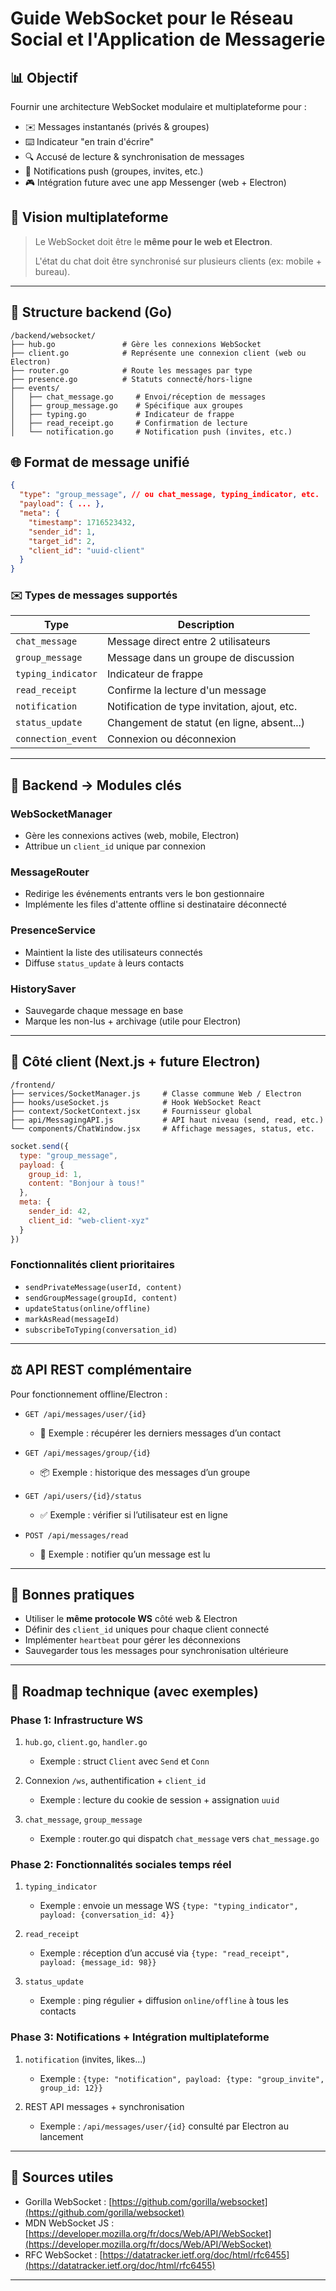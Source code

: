 # Guide WebSocket pour le Réseau Social et l'Application de Messagerie

## 📊 Objectif

Fournir une architecture WebSocket modulaire et multiplateforme pour :

* ✉️ Messages instantanés (privés & groupes)
* ⌨️ Indicateur "en train d'écrire"
* 🔍 Accusé de lecture & synchronisation de messages
* 📢 Notifications push (groupes, invites, etc.)
* 🎮 Intégration future avec une app Messenger (web + Electron)

## 🔄 Vision multiplateforme

> Le WebSocket doit être le **même pour le web et Electron**.
>
> L'état du chat doit être synchronisé sur plusieurs clients (ex: mobile + bureau).

---

## 📄 Structure backend (Go)

```
/backend/websocket/
├── hub.go               # Gère les connexions WebSocket
├── client.go            # Représente une connexion client (web ou Electron)
├── router.go            # Route les messages par type
├── presence.go          # Statuts connecté/hors-ligne
├── events/
│   ├── chat_message.go     # Envoi/réception de messages
│   ├── group_message.go    # Spécifique aux groupes
│   ├── typing.go           # Indicateur de frappe
│   ├── read_receipt.go     # Confirmation de lecture
│   └── notification.go     # Notification push (invites, etc.)
```

## 🌐 Format de message unifié

```json
{
  "type": "group_message", // ou chat_message, typing_indicator, etc.
  "payload": { ... },
  "meta": {
    "timestamp": 1716523432,
    "sender_id": 1,
    "target_id": 2,
    "client_id": "uuid-client"
  }
}
```

### ✉️ Types de messages supportés

| Type               | Description                                  |
| ------------------ | -------------------------------------------- |
| `chat_message`     | Message direct entre 2 utilisateurs          |
| `group_message`    | Message dans un groupe de discussion         |
| `typing_indicator` | Indicateur de frappe                         |
| `read_receipt`     | Confirme la lecture d'un message             |
| `notification`     | Notification de type invitation, ajout, etc. |
| `status_update`    | Changement de statut (en ligne, absent...)   |
| `connection_event` | Connexion ou déconnexion                     |

---

## 🚀 Backend → Modules clés

### WebSocketManager

* Gère les connexions actives (web, mobile, Electron)
* Attribue un `client_id` unique par connexion

### MessageRouter

* Redirige les événements entrants vers le bon gestionnaire
* Implémente les files d'attente offline si destinataire déconnecté

### PresenceService

* Maintient la liste des utilisateurs connectés
* Diffuse `status_update` à leurs contacts

### HistorySaver

* Sauvegarde chaque message en base
* Marque les non-lus + archivage (utile pour Electron)

---

## 📄 Côté client (Next.js + future Electron)

```
/frontend/
├── services/SocketManager.js     # Classe commune Web / Electron
├── hooks/useSocket.js            # Hook WebSocket React
├── context/SocketContext.jsx     # Fournisseur global
├── api/MessagingAPI.js           # API haut niveau (send, read, etc.)
└── components/ChatWindow.jsx     # Affichage messages, status, etc.
```

```js
socket.send({
  type: "group_message",
  payload: {
    group_id: 1,
    content: "Bonjour à tous!"
  },
  meta: {
    sender_id: 42,
    client_id: "web-client-xyz"
  }
})
```

### Fonctionnalités client prioritaires

* `sendPrivateMessage(userId, content)`
* `sendGroupMessage(groupId, content)`
* `updateStatus(online/offline)`
* `markAsRead(messageId)`
* `subscribeToTyping(conversation_id)`

---

## ⚖️ API REST complémentaire

Pour fonctionnement offline/Electron :

* `GET /api/messages/user/{id}`

  * 🔁 Exemple : récupérer les derniers messages d’un contact
* `GET /api/messages/group/{id}`

  * 📦 Exemple : historique des messages d’un groupe
* `GET /api/users/{id}/status`

  * ✅ Exemple : vérifier si l’utilisateur est en ligne
* `POST /api/messages/read`

  * 📩 Exemple : notifier qu’un message est lu

---

## 📝 Bonnes pratiques

* Utiliser le **même protocole WS** côté web & Electron
* Définir des `client_id` uniques pour chaque client connecté
* Implémenter `heartbeat` pour gérer les déconnexions
* Sauvegarder tous les messages pour synchronisation ultérieure

---

## 📅 Roadmap technique (avec exemples)

### Phase 1: Infrastructure WS

1. `hub.go`, `client.go`, `handler.go`

   * Exemple : struct `Client` avec `Send` et `Conn`
2. Connexion `/ws`, authentification + `client_id`

   * Exemple : lecture du cookie de session + assignation `uuid`
3. `chat_message`, `group_message`

   * Exemple : router.go qui dispatch `chat_message` vers `chat_message.go`

### Phase 2: Fonctionnalités sociales temps réel

1. `typing_indicator`

   * Exemple : envoie un message WS `{type: "typing_indicator", payload: {conversation_id: 4}}`
2. `read_receipt`

   * Exemple : réception d’un accusé via `{type: "read_receipt", payload: {message_id: 98}}`
3. `status_update`

   * Exemple : ping régulier + diffusion `online/offline` à tous les contacts

### Phase 3: Notifications + Intégration multiplateforme

1. `notification` (invites, likes...)

   * Exemple : `{type: "notification", payload: {type: "group_invite", group_id: 12}}`
2. REST API messages + synchronisation

   * Exemple : `/api/messages/user/{id}` consulté par Electron au lancement

---

## 🔗 Sources utiles

* Gorilla WebSocket : [https://github.com/gorilla/websocket](https://github.com/gorilla/websocket)
* MDN WebSocket JS : [https://developer.mozilla.org/fr/docs/Web/API/WebSocket](https://developer.mozilla.org/fr/docs/Web/API/WebSocket)
* RFC WebSocket : [https://datatracker.ietf.org/doc/html/rfc6455](https://datatracker.ietf.org/doc/html/rfc6455)

---